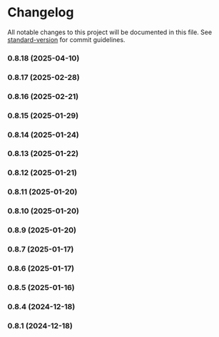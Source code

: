 # Changelog

All notable changes to this project will be documented in this file. See [standard-version](https://github.com/conventional-changelog/standard-version) for commit guidelines.

### 0.8.18 (2025-04-10)

### 0.8.17 (2025-02-28)

### 0.8.16 (2025-02-21)

### 0.8.15 (2025-01-29)

### 0.8.14 (2025-01-24)

### 0.8.13 (2025-01-22)

### 0.8.12 (2025-01-21)

### 0.8.11 (2025-01-20)

### 0.8.10 (2025-01-20)

### 0.8.9 (2025-01-20)

### 0.8.7 (2025-01-17)

### 0.8.6 (2025-01-17)

### 0.8.5 (2025-01-16)

### 0.8.4 (2024-12-18)

### 0.8.1 (2024-12-18)
